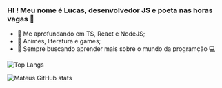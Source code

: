 ### HI ! Meu nome é Lucas, desenvolvedor JS e poeta nas horas vagas 👋

- 🌱  Me aprofundando em TS, React e NodeJS;
- 💬  Animes, literatura e games;
- 📖  Sempre buscando aprender mais sobre o mundo da programção 💻

![Top Langs](https://github-readme-stats.vercel.app/api/top-langs/?username=luucasamaral&theme=tokyonight&layout=compact)

![Mateus GitHub stats](https://github-readme-stats.vercel.app/api?username=luucasamaral&show_icons=true&theme=radical&show_icons=true&count_private=true&repo=github-readme-stats)

<!-- ***
<h3 align="left">Conecte-se comigo:</h3>
<p align="left">
<a href="https://www.linkedin.com/in/paulo-uilian/" target="blank" title="Linkedin"><img align="center" src="./icons/linkedin.png" height="40" width="40" /></a>
<a href="mailto:paulouiliandev@gmai.com" target="black" title="Email"><img align="center" src="./icons/email.png" height="40" width="40" /></a>
<a href="https://github.com/WillianBL99" target="blank" title="GitHub"><img align="center" src="./icons/github.png" height="40" width="40" /></a>
</p>

<h3 align="left">Linguagens e ferramentas:</h3>
<h4 align="left">Front-end:</h4>
<p align="left">
 <a href="https://www.w3.org/html/" target="_blank" alt="html5"> <img src="./icons/html.png" alt="html5" width="40" height="40"/> </a>
 <a href="https://www.w3schools.com/css/" target="_blank" alt="css3" > <img src="./icons/css.png" alt="css3" width="40" height="40"/> </a>
 <a href="https://developer.mozilla.org/en-US/docs/Web/JavaScript" target="_blank" alt="javascript" > <img src="./icons/js.png" alt="javascript" width="40" height="40"/> </a>
 <a href="https://getbootstrap.com/" target="_blank" alt="bootstrap" > <img src="./icons/bootstrap.png" alt="bootstrap" width="40" height="40"/> </a>
 <a href="https://reactjs.org" target="_blank"> <img src="https://cdn4.iconfinder.com/data/icons/logos-3/600/React.js_logo-512.png" alt="reactjs" width="40" height="40"/> </a>
 <a href="https://www.cypress.io/" target="_blank"> <img src="./icons/cypress.png" alt="cypress" width="40" height="40"/> </a>
 
<h4 align="left">Back-end:</h4>
<p align="left">  
 <a href="https://www.nodejs.org" target="_blank"> <img src="./icons/node.png" alt="Node JS" width="40" height="40"/> </a>
 <a href="https://www.typescriptlang.org/" target="_blank"> <img src="./icons/typescript.png" alt="TypeScript" width="40" height="40"/> </a>
 <a href="https://www.docker.com/" target="_blank"> <img src="./icons/docker.png" alt="Docker" width="40" height="40"/> </a>
 <a href="https://www.postgresql.org/" target="_blank"> <img src="./icons/postgre.png" alt="Pstgre SQL" width="40" height="40"/> </a>
 <a href="https://www.mysql.com/" target="_blank"> <img src="./icons/mysql.png" alt="mySQL" width="40" height="40"/> </a>
 <a href="https://www.microsoft.com/pt-br/sql-server/" target="_blank"> <img src="./icons/sqlserver.png" alt="sqlServer" width="40" height="40"/> </a> 
 <a href="https://www.mongodb.com/" target="_blank"> <img src="./icons/mongo.png" alt="Mongo DB" width="40" height="40"/> </a>
 <a href="https://www.oracle.com/br/java/" target="_blank"> <img src="./icons/java.png" alt="java" width="40" height="40"/> </a>
 <a href="https://aws.amazon.com" target="_blank"> <img src="./icons/aws.png" alt="AWS" width="40" height="40"/> </a>
 <a href="https://www.heroku.com/" target="_blank"> <img src="./icons/heroku.png" alt="Heroku" width="40" height="40"/> </a>
 <a href="https://jestjs.io/pt-BR/" target="_blank"> <img src="./icons/jest.png" alt="Jest" width="40" height="40"/> </a>
 <a href="https://git-scm.com/" target="_blank"> <img src="./icons/git.png" alt="git" width="40" height="40"/> </a>
</p>

*** -->
